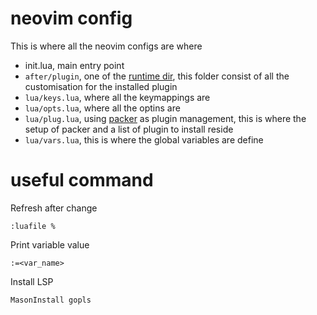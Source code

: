 # neovim config

This is where all the neovim configs are where
- init.lua, main entry point
- `after/plugin`, one of the [runtime dir](https://neovim.io/doc/user/options.html#'runtimepath'), this folder consist of all the customisation for the installed plugin
- `lua/keys.lua`, where all the keymappings are
- `lua/opts.lua`, where all the optins are
- `lua/plug.lua`, using [packer](https://github.com/wbthomason/packer.nvim) as plugin management, this is where the setup of packer and a list of plugin to install reside
- `lua/vars.lua`, this is where the global variables are define

# useful command

Refresh after change
```
:luafile %
```

Print variable value
```
:=<var_name>
```
Install LSP 
```
MasonInstall gopls
```
